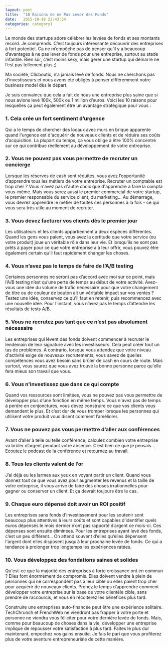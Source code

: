 ```yaml
---
layout: post
title:  "10 Raisons de ne Pas Lever des Fonds"
date:   2015-10-18 22:43:34
categories: category1
---
```


Le monde des startups adore célébrer les levées de fonds et ses montants record. 
Je comprends. C’est toujours intéressante découvrir des entreprises à fort potentiel. Ca ne m’empêche pas de penser 
qu’il y a beaucoup d’avantages à ne pas lever de fonds pour une entreprise, surtout au stade infantile. 
Bien sûr, c’est moins sexy, mais gérer une startup qui démarre ne l’est pas tellement plus ;)

Ma société, Clicboutic, n’a jamais levé de fonds. Nous ne cherchons pas d’investisseurs et nous avons été obligés à penser différemment notre business model dès le départ.

Je suis convaincu que cela a fait de nous une entreprise plus saine que si nous avions levé 100k, 500k ou 1 million d’euros. Voici les 10 raisons pour lesquelles ça peut également être un avantage stratégique pour vous :

### 1. Cela crée un fort sentiment d’urgence

Qui a le temps de chercher des locaux avec murs en brique apparente quand l'urgence est d'acquérir de nouveaux clients et de réduire ses coûts d’acquisition. La plupart du temps, ça vous oblige à être 100% concentré sur ce qui contribue réellement au développement de votre entreprise.

### 2. Vous ne pouvez pas vous permettre de recruter un concierge

Lorsque les réserves de cash sont réduites, vous avez l’opportunité d’apprendre tous les métiers de votre entreprise. Recruter un comptable est trop cher ? Vous n'avez pas d'autre choix que d'apprendre à faire la compta vous-même. Mais vous serez aussi le premier commercial de votre startup, le premier responsable du service client, du marketing… Au démarrage, vous devrez apprendre le métier de toutes ces personnes à la fois - ce qui vous sera très utile au moment de recruter.

### 3. Vous devez facturer vos clients dès le premier jour

Les utilisateurs et les clients appartiennent à deux espèces différentes. 
Quand les gens vous paient, vous avez la certitude que votre service (ou votre produit) joue un véritable rôle dans leur vie. Et lorsqu'ils ne sont pas prêts à payer pour ce que votre entreprise a à leur offrir, vous pouvez être également certain qu'il faut rapidement changer les choses.

### 4. Vous n’avez pas le temps de faire de l’A/B testing

Certaines personnes ne seront pas d’accord avec moi sur ce point, mais l’A/B testing n’est qu’une perte de temps au début de votre activité. Avez-vous une idée du volume de trafic nécessaire pour que votre changement de titre ou de couleur de bouton ait un véritable impact sur vos ventes ? Testez une idée, conservez ce qu'il faut en retenir, puis recommencez avec une nouvelle idée. Pour l'instant, vous n’avez pas le temps d’attendre les résultats de tests A/B.

### 5. Vous ne recrutez pas tant que ce n’est pas absolument nécessaire

Les entreprises qui lèvent des fonds doivent commencer à recruter le lendemain de leur signature avec les investisseurs. Cela peut créer tout un tas de problèmes. A contrario, lorsque vous attendez que votre niveau d'activité exige de nouveaux recrutements, vous savez de quelles compétences vous avez besoin sans brûler de cash en cours de route. Mais surtout, vous saurez que vous avez trouvé la bonne personne parce qu'elle fera mieux son travail que vous. 

### 6. Vous n'investissez que dans ce qui compte

Quand vos ressources sont limitées, vous ne pouvez pas vous permettre de développer plus d’une fonction en même temps. Vous n'avez pas de temps à perdre en conjonctures, vous devez construire ce que vos clients vous demandent le plus. Et c’est dur de vous tromper lorsque les personnes qui utilisent votre produit vous disent comment l’améliorer.

### 7. Vous ne pouvez pas vous permettre d’aller aux conférences

Avant d’aller à telle ou telle conférence, calculez combien votre entreprise va brûler d’argent pendant votre absence. C’est bien ce que je pensais… Ecoutez le podcast de la conférence et retournez au travail.

### 8. Tous les clients valent de l’or

J’ai déjà eu les larmes aux yeux en voyant partir un client. Quand vous donnez tout ce que vous avez pour augmenter les revenus et la taille de votre entreprise, il vous arrive de faire des choses irrationnelles pour gagner ou conserver un client. Et ça devrait toujours être le cas.

### 9. Chaque euro dépensé doit avoir un ROI positif

Les entreprises sans fonds d'investissement pour les soutenir sont beaucoup plus attentives à leurs coûts et sont capables d’identifier quels euros dépensés le mois dernier n’ont pas rapporté d’argent ce mois-ci. Ces dépenses sont ensuite éliminées. Pour les entreprises ayant levé des fonds, c’est un peu différent… On attend souvent d’elles qu’elles dépensent l'argent dont elles disposent jusqu’à leur prochaine levée de fonds. Ce qui a tendance à prolonger trop longtemps les expériences ratées.

### 10. Vous développez des fondations saines et solides

Qu'est-ce que la majorité des entreprises à forte croissance ont en commun ? Elles font énormément de compromis. Elles doivent vendre à plein de personnes qui ne correspondent pas à leur cible ou elles paient trop cher pour acquérir de nouveaux clients. Prenez le temps d’apprendre comment développer votre entreprise sur la base de votre clientèle cible, sans prendre de  raccourcis, et vous en récolterez les bénéfices plus tard. 


Construire une entreprises auto-financée peut être une expérience solitaire. TechChrunch et FrenchWeb ne viendront pas frapper à votre porte et personne ne viendra vous féliciter pour votre dernière levée de fonds. Mais, comme pour beaucoup de choses dans la vie, développer une entreprise implique de repousser votre satisfaction à plus tard. Faites le plus dur maintenant, empochez vos gains ensuite. Je fais le pari que vous profiterez plus de votre aventure entrepreneuriale de cette manière.

